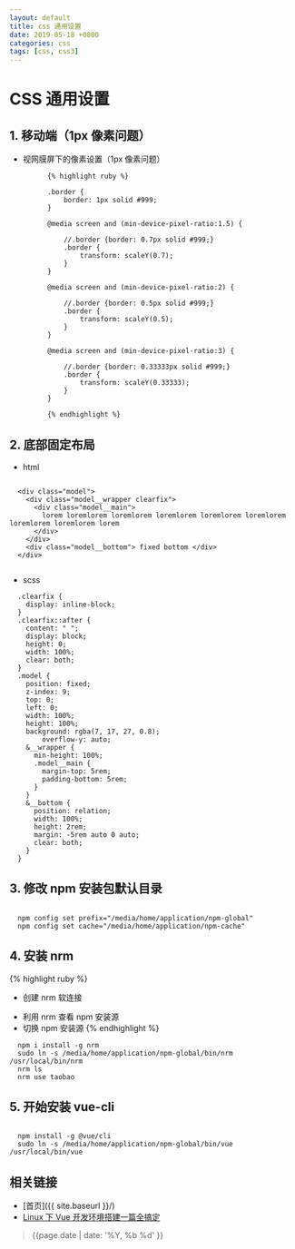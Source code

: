 ```yaml
---
layout: default
title: css 通用设置
date: 2019-05-18 +0800
categories: css
tags: [css, css3]
---
```


# CSS 通用设置

## 1. 移动端（1px 像素问题）

+ 视网膜屏下的像素设置（1px 像素问题）

			{% highlight ruby %}

			.border {
				border: 1px solid #999;
			}

			@media screen and (min-device-pixel-ratio:1.5) {

				//.border {border: 0.7px solid #999;}
				.border {
					transform: scaleY(0.7);
				}
			}

			@media screen and (min-device-pixel-ratio:2) {

				//.border {border: 0.5px solid #999;}
				.border {
					transform: scaleY(0.5);
				}
			}

			@media screen and (min-device-pixel-ratio:3) {

				//.border {border: 0.33333px solid #999;}
				.border {
					transform: scaleY(0.33333);
				}
			}

			{% endhighlight %}


## 2. 底部固定布局

  + html
	
```

  <div class="model">
    <div class="model__wrapper clearfix">
      <div class="model__main">
        lorem loremlorem loremlorem loremlorem loremlorem loremlorem loremlorem loremlorem lorem
      </div>
    </div>
    <div class="model__bottom"> fixed bottom </div>
  </div>


```

  + scss

```
  .clearfix {
    display: inline-block;
  }
  .clearfix::after {
    content: " ";
    display: block;
    height: 0;
    width: 100%;
    clear: both;
  }
  .model {
    position: fixed;
    z-index: 9;
    top: 0;
    left: 0;
    width: 100%;
    height: 100%;
    background: rgba(7, 17, 27, 0.8);
		overflow-y: auto;
    &__wrapper {
      min-height: 100%;
      .model__main {
        margin-top: 5rem;
        padding-bottom: 5rem;
      }
    }
    &__bottom {
      position: relation;
      width: 100%;
      height: 2rem;
      margin: -5rem auto 0 auto;
      clear: both;
    }
  }

```

## 3. 修改 npm 安装包默认目录

```

  npm config set prefix="/media/home/application/npm-global"
  npm config set cache="/media/home/application/npm-cache"

```

## 4. 安装 nrm

{% highlight ruby %}

- 创建 nrm 软连接

* 利用 nrm 查看 npm 安装源
* 切换 npm 安装源
  {% endhighlight %}

```
  npm i install -g nrm
  sudo ln -s /media/home/application/npm-global/bin/nrm /usr/local/bin/nrm
  nrm ls
  nrm use taobao

```

## 5. 开始安装 vue-cli

```

  npm install -g @vue/cli
  sudo ln -s /media/home/application/npm-global/bin/vue /usr/local/bin/vue

```

## 相关链接

<!-- - [首页](https://zhishan33.github.io/shanBlog/) -->

- [首页]({{ site.baseurl }}/)
- [Linux 下 Vue 开发环境搭建一篇全搞定](https://blog.csdn.net/FormulaRoom/article/details/73920741)

> {{page.date | date: '%Y, %b %d' }}
